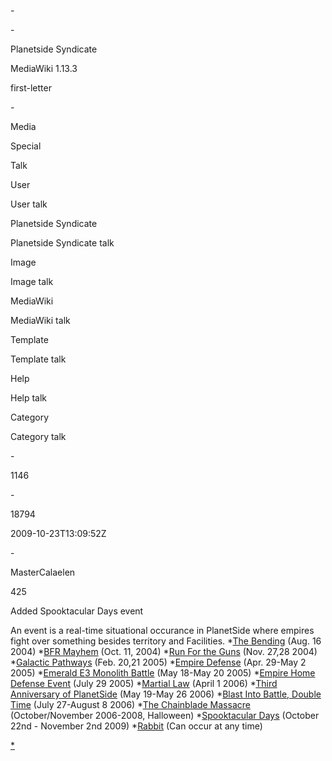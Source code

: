 <?xml version="1.0"?>

\-<mediawiki xml:lang="en" version="0.3" xsi:schemaLocation="http://www.mediawiki.org/xml/export-0.3/ http://www.mediawiki.org/xml/export-0.3.xsd" xmlns:xsi="http://www.w3.org/2001/XMLSchema-instance" ns="http://www.mediawiki.org/xml/export-0.3/">

\-<siteinfo>

<sitename>Planetside Syndicate</sitename>

<base><http://wiki.planetsidesyndicate.com/index.php?title=Main_Page></base>

<generator>MediaWiki 1.13.3</generator>

<case>

first-letter

</case>

\-<namespaces>

<namespace key="-2">Media</namespace>

<namespace key="-1">Special</namespace>

<namespace key="0"/>

<namespace key="1">Talk</namespace>

<namespace key="2">User</namespace>

<namespace key="3">User talk</namespace>

<namespace key="4">Planetside Syndicate</namespace>

<namespace key="5">Planetside Syndicate talk</namespace>

<namespace key="6">Image</namespace>

<namespace key="7">Image talk</namespace>

<namespace key="8">MediaWiki</namespace>

<namespace key="9">MediaWiki talk</namespace>

<namespace key="10">Template</namespace>

<namespace key="11">Template talk</namespace>

<namespace key="12">Help</namespace>

<namespace key="13">Help talk</namespace>

<namespace key="14">Category</namespace>

<namespace key="15">Category talk</namespace>

</namespaces>

</siteinfo>

\-<page>

<title>

Events

</title>

<id>1146</id>

\-<revision>

<id>18794</id>

<timestamp>2009-10-23T13:09:52Z</timestamp>

\-<contributor>

<username>MasterCalaelen</username>

<id>425</id>

</contributor>

<minor/>

<comment>Added Spooktacular Days event</comment>

<text xml:space="preserve">An event is a real-time situational occurance
in PlanetSide where empires fight over something besides territory and
Facilities. \*[The Bending](The_Bending.md) (Aug. 16 2004) \*[BFR Mayhem](BFR_Mayhem.md) (Oct. 11, 2004) \*[Run For the
Guns](Run_For_the_Guns.md) (Nov. 27,28 2004) \*[Galactic
Pathways](Galactic_Pathways.md) (Feb. 20,21 2005) \*[Empire
Defense](Empire_Defense.md) (Apr. 29-May 2 2005) \*[Emerald E3
Monolith Battle](Emerald_E3_Monolith_Battle.md) (May 18-May 20 2005) \*[Empire Home Defense
Event](Empire_Home_Defense_Event.md) (July 29 2005) \*[Martial
Law](Martial_Law.md) (April 1 2006) \*[Third Anniversary of
PlanetSide](Third_Anniversary_of_PlanetSide.md) (May 19-May 26 2006) \*[Blast Into Battle, Double
Time](Blast_Into_Battle.md,_Double_Time) (July 27-August 8 2006) \*[The Chainblade Massacre](The_Chainblade_Massacre.md)
(October/November 2006-2008, Halloween) \*[Spooktacular
Days](Spooktacular_Days.md) (October 22nd - November 2nd 2009) \*[Rabbit](Rabbit.md) (Can occur at any time) </text>

</revision>

</page>

</mediawiki>

[\*](Category:Events.md)
